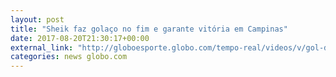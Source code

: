 ```yaml
---
layout: post
title: "Sheik faz golaço no fim e garante vitória em Campinas"
date: 2017-08-20T21:30:17+00:00
external_link: "http://globoesporte.globo.com/tempo-real/videos/v/gol-da-ponte-preta-emerson-sheik-marca-golaco-aos-42-do-2o-tempo/6091629/"
categories: news globo.com
---
```

